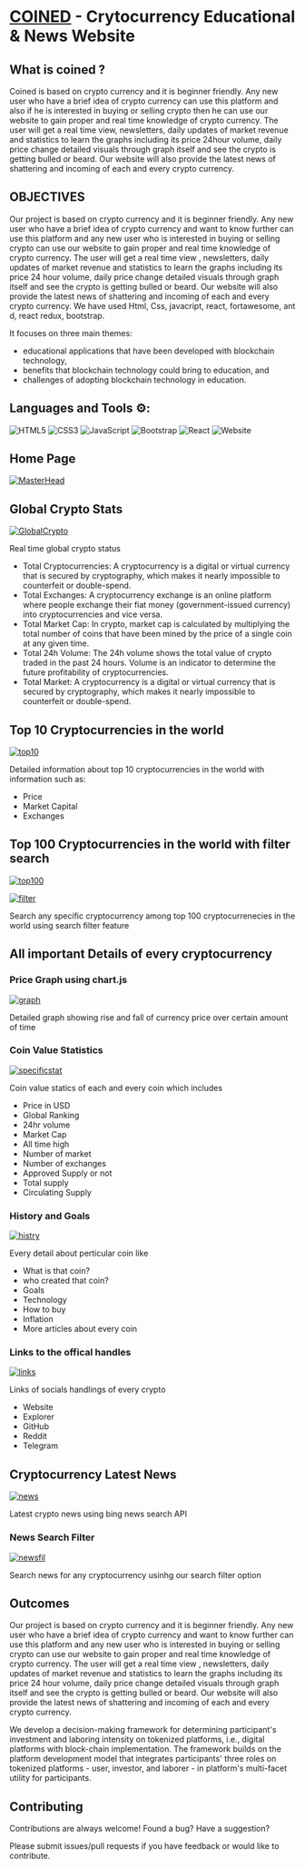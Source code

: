 # [COINED](https://coinedd.netlify.app/) - Crytocurrency Educational & News Website


## What is coined ?

Coined is based on crypto currency and it is beginner friendly. Any new user who have a brief idea of crypto currency can use this platform and also if he is interested in buying or selling crypto then he can use our website to gain proper and real time knowledge of crypto currency. The user will get a real time view, newsletters, daily updates of market revenue and statistics to learn the graphs including its price 24hour volume, daily price change detailed visuals through graph itself and see the crypto is getting bulled or beard. Our website will also provide the latest news of shattering and incoming of each and every crypto currency.

## OBJECTIVES

Our project is based on crypto currency and it is beginner friendly. Any new user who have a brief idea of crypto currency and want to know further can use this platform and any new user who is interested in buying or selling crypto can use our website to gain proper and real time knowledge of crypto currency. The user will get a real time view , newsletters, daily updates of market revenue and statistics to learn the graphs including its price 24 hour volume, daily price change detailed visuals through graph itself and see the crypto is getting bulled or beard. Our website will also provide the latest news of shattering and incoming of each and every crypto currency.
We have used Html, Css, javacript, react, fortawesome, ant d, react redux, bootstrap.

It focuses on three main themes: 
- educational applications that have been developed with blockchain technology, 
- benefits that blockchain technology could bring to education, and 
- challenges of adopting blockchain technology in education.

## Languages and Tools ⚙️:

![HTML5](https://img.shields.io/badge/html5-%23E34F26.svg?style=for-the-badge&logo=html5&logoColor=white) ![CSS3](https://img.shields.io/badge/css3-%231572B6.svg?style=for-the-badge&logo=css3&logoColor=white) ![JavaScript](https://img.shields.io/badge/javascript-%23323330.svg?style=for-the-badge&logo=javascript&logoColor=%23F7DF1E) ![Bootstrap](https://img.shields.io/badge/bootstrap-%23563D7C.svg?style=for-the-badge&logo=bootstrap&logoColor=white) ![React](https://img.shields.io/badge/React-20232A?style=for-the-badge&logo=react&logoColor=61DAFB) ![Website](https://img.shields.io/website?label=API&style=for-the-badge&url=https%3A%2F%2Fcodestackr.com)

## Home Page
[![MasterHead](https://github.com/reddevill007/coined/blob/main/src/home.png)](https://github.com/reddevill007/coined)

## Global Crypto Stats
[![GlobalCrypto](https://github.com/reddevill007/coined/blob/main/src/global.png)](https://github.com/reddevill007/coined)

Real time global crypto status
- Total Cryptocurrencies: A cryptocurrency is a digital or virtual currency that is secured by cryptography, which makes it nearly impossible to counterfeit or double-spend.
- Total Exchanges: A cryptocurrency exchange is an online platform where people exchange their fiat money (government-issued currency) into cryptocurrencies and vice versa.
- Total Market Cap: In crypto, market cap is calculated by multiplying the total number of coins that have been mined by the price of a single coin at any given time.
- Total 24h Volume: The 24h volume shows the total value of crypto traded in the past 24 hours. Volume is an indicator to determine the future profitability of cryptocurrencies.
- Total Market: A cryptocurrency is a digital or virtual currency that is secured by cryptography, which makes it nearly impossible to counterfeit or double-spend.

## Top 10 Cryptocurrencies in the world
[![top10](https://github.com/reddevill007/coined/blob/main/src/top10.png)](https://github.com/reddevill007/coined)

Detailed information about top 10 cryptocurrencies in the world with information such as: 
- Price
- Market Capital
- Exchanges


## Top 100 Cryptocurrencies in the world with filter search
[![top100](https://github.com/reddevill007/coined/blob/main/src/top100.png)](https://github.com/reddevill007/coined)

[![filter](https://github.com/reddevill007/coined/blob/main/src/cryptofilter.png)](https://github.com/reddevill007/coined)

Search any specific cryptocurrency among top 100 cryptocurrenecies in the world using search filter feature

## All important Details of every cryptocurrency

### Price Graph using chart.js
[![graph](https://github.com/reddevill007/coined/blob/main/src/price.png)](https://github.com/reddevill007/coined)

Detailed graph showing rise and fall of currency price over certain amount of time

### Coin Value Statistics
[![specificstat](https://github.com/reddevill007/coined/blob/main/src/specificstat.png)](https://github.com/reddevill007/coined)

Coin value statics of each and every coin which includes
- Price in USD
- Global Ranking
- 24hr volume
- Market Cap
- All time high
- Number of market
- Number of exchanges
- Approved Supply or not
- Total supply
- Circulating Supply

### History and Goals
[![histry](https://github.com/reddevill007/coined/blob/main/src/about.png)](https://github.com/reddevill007/coined)

Every detail about perticular coin like
- What is that coin?
- who created that coin?
- Goals
- Technology
- How to buy
- Inflation
- More articles about every coin

### Links to the offical handles
[![links](https://github.com/reddevill007/coined/blob/main/src/link.png)](https://github.com/reddevill007/coined)

Links of socials handlings of every crypto
- Website
- Explorer
- GitHub
- Reddit
- Telegram


## Cryptocurrency Latest News
[![news](https://github.com/reddevill007/coined/blob/main/src/latnews.png)](https://github.com/reddevill007/coined)

Latest crypto news using bing news search API

### News Search Filter
[![newsfil](https://github.com/reddevill007/coined/blob/main/src/newsfilter.png)](https://github.com/reddevill007/coined)

Search news for any cryptocurrency usinhg our search filter option

## Outcomes
Our project is based on crypto currency and it is beginner friendly. Any new user who have a brief idea of crypto currency and want to know further can use this platform and any new user who is interested in buying or selling crypto can use our website to gain proper and real time knowledge of crypto currency. The user will get a real time view , newsletters, daily updates of market revenue and statistics to learn the graphs including its price 24 hour volume, daily price change detailed visuals through graph itself and see the crypto is getting bulled or beard. Our website will also provide the latest news of shattering and incoming of each and every crypto currency.

We develop a decision-making framework for determining participant's investment and laboring intensity on tokenized platforms, i.e., digital platforms with block-chain implementation. The framework builds on the platform development model that integrates participants' three roles on tokenized platforms - user, investor, and laborer - in platform's multi-facet utility for participants. 


## Contributing

Contributions are always welcome!
Found a bug? Have a suggestion?

Please submit issues/pull requests if you have feedback or would like to contribute.
